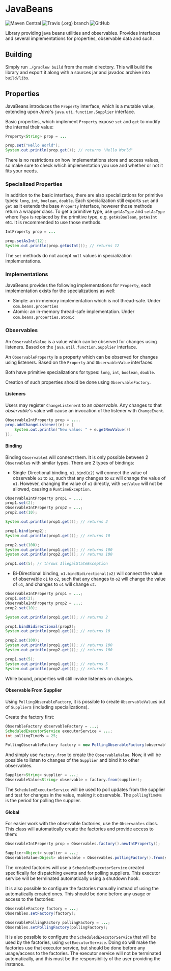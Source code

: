 # JavaBeans
![Maven Central](https://img.shields.io/maven-central/v/com.github.tomtzook/javabeans)
![Travis (.org) branch](https://img.shields.io/travis/tomtzook/JavaBeans/master.svg)
![GitHub](https://img.shields.io/github/license/tomtzook/JavaBeans.svg)


Library providing java beans utilities and observables.
Provides interfaces and several implementations for properties, observable data and such.

## Building

Simply run `./gradlew build` from the main directory.
This will build the library and export it along with a sources jar and javadoc archive into `build/libs`.

## Properties

JavaBeans introduces the `Property` interface, which is a mutable value, extending upon
_Java_'s `java.uti.function.Supplier` interface.

Basic properties, which implement `Property` expose `set` and `get` to modify the internal
their value:
```Java
Property<String> prop = ...

prop.set("Hello World");
System.out.println(prop.get()); // returns "Hello World"
```

There is no restrictions on how implementations store and access values, so make
sure to check which implementation you use and whether or not it fits your needs.

### Specialized Properties

In addition to the basic interface, there are also specializations for primitive 
types: `long`, `int`, `boolean`, `double`. Each specialization still exports `set` and `get`
as it extends the base `Property` interface, however those methods return a wrapper class.
To get a primitive type, use `getAsType` and `setAsType` where `Type` is replaced by the 
primitive type, e.g. `getAsBoolean`, `getAsInt` etc. It is recommended to use those methods.

```Java
IntProperty prop = ...

prop.setAsInt(12);
System.out.println(prop.getAsInt()); // returns 12 
```

The `set` methods do not accept `null` values in specialization implementations.

### Implementations

JavaBeans provides the following implementations for `Property`, each implementation exists for 
the specializations as well:
- Simple: an in-memory implementation which is not thread-safe. Under `com.beans.properties`
- Atomic: an in-memory thread-safe implementation. Under `com.beans.properties.atomic`

### Observables

An `ObservableValue` is a value which can be observed for changes using listeners. Based
on the `java.util.function.Supplier` interface.

An `ObservableProperty` is a property which can be observed for changes using listeners.
Based on the `Property` and `ObservableValue` interfaces.

Both have primitive specializations for types: `long`, `int`, `boolean`, `double`.

Creation of such properties should be done using `ObservableFactory`.

#### Listeners

Users may register `ChangeListener`s to an _observable_.
Any changes to that _observable_'s value will
cause an invocation of the listener with `ChangeEvent`.

```Java
ObservableIntProperty prop = ....
prop.addChangeListener((e)-> {
    System.out.println("New value: " + e.getNewValue())
});
```

#### Binding

Binding `Observable`s will connect them. It is only possible between 2 `Observable`s with 
similar types. There are 2 types of bindings:

- Single-Directional binding, `o1.bind(o2)` will connect the value of observable
`o1` to `o2`, such that any changes to `o2` will change the value of `o1`. However,
changing the value of `o1` directly, with `setValue` will not be allowed, causing
a `RuntimeException`.
```Java
ObservableIntProperty prop1 = ...;
prop1.set(2);
ObservableIntProperty prop2 = ...;
prop2.set(10);

System.out.println(prop1.get()); // returns 2

prop1.bind(prop2);
System.out.println(prop1.get()); // returns 10

prop2.set(100);
System.out.println(prop1.get()); // returns 100
System.out.println(prop2.get()); // returns 100

prop1.set(5); // throws IllegalStateException
```

- Bi-Directional binding, `o1.bindBidirectional(o2)` will connect the value of observable
`o1` to `o2`, such that any changes to `o2` will change the value of `o1`, and changes to `o1`
will change `o2`. 
```Java
ObservableIntProperty prop1 = ...;
prop1.set(2);
ObservableIntProperty prop2 = ...;
prop2.set(10);

System.out.println(prop1.get()); // returns 2

prop1.bindBidirectional(prop2);
System.out.println(prop1.get()); // returns 10

prop2.set(100);
System.out.println(prop1.get()); // returns 100
System.out.println(prop2.get()); // returns 100

prop1.set(5);
System.out.println(prop1.get()); // returns 5
System.out.println(prop2.get()); // returns 5
```

While bound, properties will still invoke listeners on changes.

#### Observable From Supplier

Using `PollingObserableFactory`, it is possible to create `ObservableValue`s out of `Supplier`s 
(including specializations).

Create the factory first:
```Java
ObserableFactory observableFactory = ...;
ScheduledExecutorService executorService = ...;
int pollingTimeMs = 25;

PollingObserableFactory factory = new PollingObserableFactory(observableFactory, executorService, pollingTimeMs); 
```

And simply use `factory.from` to create the `ObservableValue`. Now, it will be possible to listen
to changes of the `Supplier` and bind it to other observables.

```Java
Supplier<String> supplier = ...;
ObservableValue<String> observable = factory.from(supplier);
```

The `ScheduledExecutorService` will be used to poll updates from the supplier and test for changes in the value,
making it observable. The `pollingTimeMs` is the period for polling the supplier.

#### Global

For easier work with the observable factories, use the `Observables` class. This class will
automatically create the factories and provide access to them:

```Java
ObservableIntProperty prop = Observables.factory().newIntProperty();

Supplier<Object> supplier = ...;
ObserableValue<Object> observable = Observables.pollingFactory().from(supplier);
```

The created factories will use a `ScheduledExecutorService` created specifically for dispatching events
and for polling suppliers. This executor service will be terminated automatically using a shutdown hook.

It is also possible to configure the factories manually instead of using the automatically created ones. This should 
be done before any usage or access to the factories:
```Java
ObservableFactory factory = ...;
Obserables.setFactory(factory);

ObservablePollingFactory pollingFactory = ...;
Obserables.setPollingFactory(pollingFactory);
```

It is also possible to configure the `ScheduledExecutorService` that will be used by the factories,
using `setExecutorService`. Doing so will make the factories use that executor service, but should be done
before any usage/access to the factories. The executor service will not be terminated automatically, and
this must be the responsibility of the user providing the instance.
